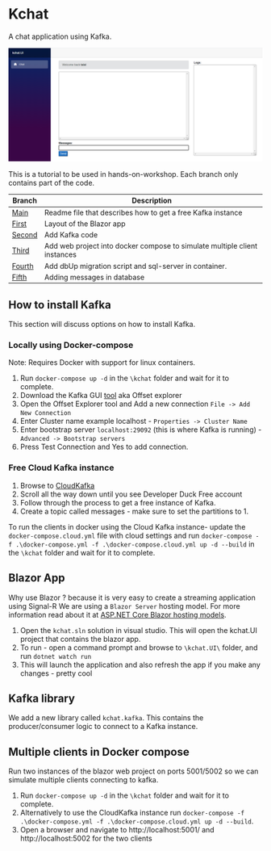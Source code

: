 # Kchat

A chat application using Kafka.

![Alt text](kchat.png?raw=true "kchat")

This is a tutorial to be used in hands-on-workshop. Each branch only contains part of the code.

|Branch|Description|
|-|-|
[Main](https://github.com/TalalTayyab/Kchat/tree/main)|Readme file that describes how to get a free Kafka instance
[First](https://github.com/TalalTayyab/Kchat/tree/first)|Layout of the Blazor app
[Second](https://github.com/TalalTayyab/Kchat/tree/second)|Add Kafka code
[Third](https://github.com/TalalTayyab/Kchat/tree/third)|Add web project into docker compose to simulate multiple client instances
[Fourth](https://github.com/TalalTayyab/Kchat/tree/four)|Add dbUp migration script and sql-server in container.
[Fifth](https://github.com/TalalTayyab/Kchat/tree/five)|Adding messages in database

## How to install Kafka

This section will discuss options on how to install Kafka.

### Locally using Docker-compose

Note: Requires Docker with support for linux containers.

1. Run `docker-compose up -d` in the `\kchat` folder and wait for it to complete.
1. Download the Kafka GUI [tool](https://kafkatool.com/download.html) aka Offset explorer
1. Open the Offset Explorer tool and Add a new connection `File -> Add New Connection`
1. Enter Cluster name example localhost - `Properties -> Cluster Name`
1. Enter bootstrap server `localhost:29092` (this is where Kafka is running) - `Advanced -> Bootstrap servers`
1. Press Test Connection and Yes to add connection.

### Free Cloud Kafka instance 

1. Browse to [CloudKafka](https://www.cloudkarafka.com/plans.html)
1. Scroll all the way down until you see Developer Duck Free account
1. Follow through the process to get a free instance of Kafka.
1. Create a topic called messages - make sure to set the partitions to 1.

To run the clients in docker using the Cloud Kafka instance- update the `docker-compose.cloud.yml` file with cloud settings and run `docker-compose -f .\docker-compose.yml -f .\docker-compose.cloud.yml up -d --build` in the `\kchat` folder and wait for it to complete.

## Blazor App

Why use Blazor ?  because it is very easy to create a streaming application using Signal-R
We are using a `Blazor Server` hosting model. For more information read about it at [ASP.NET Core Blazor hosting models](https://docs.microsoft.com/en-us/aspnet/core/blazor/hosting-models?view=aspnetcore-5.0).

1. Open the `kchat.sln` solution in visual studio. This will open the kchat.UI project that contains the blazor app.
1. To run - open a command prompt and browse to `\kchat.UI\` folder, and run `dotnet watch run`
1. This will launch the application and also refresh the app if you make any changes - pretty cool

## Kafka library

We add a new library called `kchat.kafka`. This contains the producer/consumer logic to connect to a Kafka instance.

## Multiple clients in Docker compose

Run two instances of the blazor web project on ports 5001/5002 so we can simulate multiple clients connecting to kafka.

1. Run `docker-compose up -d` in the `\kchat` folder and wait for it to complete.
1. Alternatively to use the CloudKafka instance run `docker-compose -f .\docker-compose.yml -f .\docker-compose.cloud.yml up -d --build`.
1. Open a browser and navigate to http://localhost:5001/ and http://localhost:5002 for the two clients

